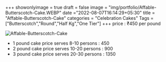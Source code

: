 +++
showonlyimage = true
draft = false
image = "img/portfolio/Affable-Butterscotch-Cake.WEBP"
date ="2022-08-07T16:14:29+05:30"
title = "Affable-Butterscotch-Cake"
categories = "Celebration Cakes"
Tags = ["Butterscotch","Round","Half Kg","One Tier"]
+++
price : ₹450 per pound
<!--more-->
![Affable-Butterscotch-Cake](/img/portfolio/Affable-Butterscotch-Cake.WEBP)
* 1 pound cake price serves 8-10 persons : 450
* 2 pound cake price serves 10-20 persons : 900
* 3 pound cake price serves 20-30 persons : 1350
